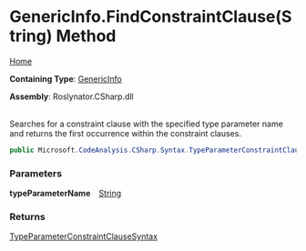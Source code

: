 # GenericInfo\.FindConstraintClause\(String\) Method

[Home](../../../../../README.md)

**Containing Type**: [GenericInfo](../README.md)

**Assembly**: Roslynator\.CSharp\.dll

\
Searches for a constraint clause with the specified type parameter name and returns the first occurrence within the constraint clauses\.

```csharp
public Microsoft.CodeAnalysis.CSharp.Syntax.TypeParameterConstraintClauseSyntax FindConstraintClause(string typeParameterName)
```

### Parameters

**typeParameterName** &ensp; [String](https://docs.microsoft.com/en-us/dotnet/api/system.string)

### Returns

[TypeParameterConstraintClauseSyntax](https://docs.microsoft.com/en-us/dotnet/api/microsoft.codeanalysis.csharp.syntax.typeparameterconstraintclausesyntax)

